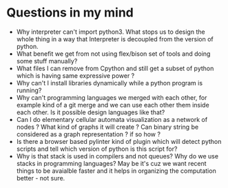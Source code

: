 # Questions in my mind

- Why interpreter can't import python3. What stops us to design the whole thing in a way that Interpreter is decoupled from the version of python.
- What benefit we get from not using flex/bison set of tools and doing some stuff manually?
- What files I can remove from Cpython and still get a subset of python which is having same expressive power ?
- Why can't I install libraries dynamically while a python program is running?
- Why can't programming languages we merged with each other, for example kind of a git merge and we can use each other them inside each other. Is it possible design languages like that?
- Can I do elementary cellular automata visualization as a network of nodes ? What kind of graphs it will create ? Can binary string be considered as a graph representation ? if so how ?
- Is there a browser based pylinter kind of plugin which will detect python scripts and tell which version of python is this script for?
- Why is that stack is used in compilers and not queues? Why do we use stacks in programming languages? May be it's cuz we want recent things to be avaialble faster and it helps in organizing the computation better - not sure.

